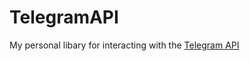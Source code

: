# TelegramAPI
My personal libary for interacting with the [Telegram API](https://core.telegram.org/bots/api)


